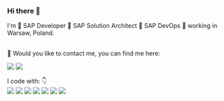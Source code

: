 ### Hi there 👋


I'm 🔹 SAP Developer 🔹 SAP Solution Architect 🔹 SAP DevOps 🔹 working in Warsaw, Poland.


<br>📣 Would you like to contact me, you can find me here:<br/>
<p>
  <a href="mailto:dygas.tomasz@gmail.com?subject=[GitHub]%20🔥%20Contact%20request&body=Hi%20Thomas"><img src="https://img.shields.io/badge/e‑mail-D14836.svg?style=for-the-badge&logo=GMail&logoColor=white"/></a>
  <a href="https://www.linkedin.com/in/tdygas"><img src="https://img.shields.io/badge/linkedin-0077B5.svg?style=for-the-badge&logo=linkedin&logoColor=white"/></a>
</p>

<p align="left">
I code with:  👇
<br><a><img src="https://img.shields.io/badge/ABAP-0FAAFF?style=for-the-badge&logo=sap&logoColor=white"/></a>
<img src="https://img.shields.io/badge/JavaScript-F7DF1E?style=for-the-badge&logo=javascript&logoColor=white"/>
<img src="https://img.shields.io/badge/Python-3776AB?style=for-the-badge&logo=python&logoColor=white"/>  
<img src="https://img.shields.io/badge/HTML-239120?style=for-the-badge&logo=html5&logoColor=white"/>  <img src="https://img.shields.io/badge/CSS-239120?&style=for-the-badge&logo=css3&logoColor=white"/>
  <img src="https://img.shields.io/badge/R-lightgrey?labelColor=lightgrey&logo=R&style=for-the-badge&logoColor=white"/>
  <img src="https://img.shields.io/badge/SQL-lightgrey?labelColor=lightgrey&logo=SQL&style=for-the-badge&logoColor=white"/>
</p>
<!--
**lolek24/lolek24** is a ✨ _special_ ✨ repository because its `README.md` (this file) appears on your GitHub profile.

Here are some ideas to get you started:

- 🔭 I’m currently working on ...
- 🌱 I’m currently learning ...
- 👯 I’m looking to collaborate on ...
- 🤔 I’m looking for help with ...
- 💬 Ask me about ...
- 📫 How to reach me: ...
- 😄 Pronouns: ...
- ⚡ Fun fact: ...
-->
